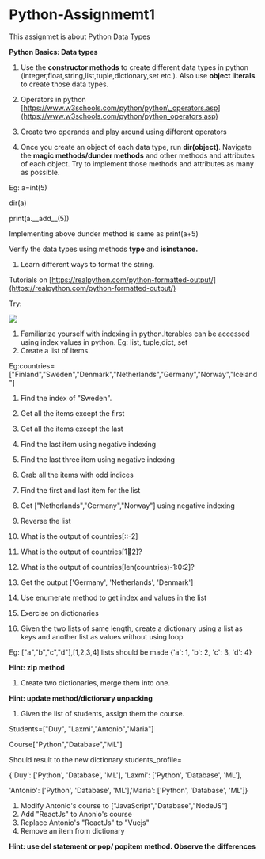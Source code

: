 # Python-Assignmemt1
This assignmet is about Python Data Types

**Python Basics: Data types**

1. Use the **constructor methods** to create different data types in python (integer,float,string,list,tuple,dictionary,set etc.). Also use **object literals** to create those data types.
2. Operators in python [https://www.w3schools.com/python/python\_operators.asp](https://www.w3schools.com/python/python_operators.asp)
  1. Create two operands and play around using different operators

1. Once you create an object of each data type, run **dir(object)**. Navigate the **magic methods/dunder methods** and other methods and attributes of each object. Try to implement those methods and attributes as many as possible.

Eg: a=int(5)

dir(a)

print(a.\_\_add\_\_(5))

Implementing above dunder method is same as print(a+5)

Verify the data types using methods **type** and **isinstance.**

1. Learn different ways to format the string.

Tutorials on [https://realpython.com/python-formatted-output/](https://realpython.com/python-formatted-output/)

Try:

![](RackMultipart20230308-1-pr6h9z_html_f874078543895464.png)

1. Familiarize yourself with indexing in python.Iterables can be accessed using index values in python. Eg: list, tuple,dict, set
  1. Create a list of items.

Eg:countries= ["Finland","Sweden","Denmark","Netherlands","Germany","Norway","Iceland"]

  1. Find the index of "Sweden".
  2. Get all the items except the first
  3. Get all the items except the last
  4. Find the last item using negative indexing
  5. Find the last three item using negative indexing
  6. Grab all the items with odd indices
  7. Find the first and last item for the list
  8. Get ["Netherlands","Germany","Norway"] using negative indexing
  9. Reverse the list
  10. What is the output of countries[::-2]
  11. What is the output of countries[1:100:2]?
  12. What is the output of countries[len(countries)-1:0:2]?
  13. Get the output ['Germany', 'Netherlands', 'Denmark']
  14. Use enumerate method to get index and values in the list

1. Exercise on dictionaries
  1. Given the two lists of same length, create a dictionary using a list as keys and another list as values without using loop

Eg: ["a","b","c","d"],[1,2,3,4] lists should be made {'a': 1, 'b': 2, 'c': 3, 'd': 4}

**Hint: zip method**

  1. Create two dictionaries, merge them into one.

**Hint: update method/dictionary unpacking**

  1. Given the list of students, assign them the course.

Students=["Duy", "Laxmi","Antonio","Maria"]

Course["Python","Database","ML"]

Should result to the new dictionary students\_profile=

{'Duy': ['Python', 'Database', 'ML'], 'Laxmi': ['Python', 'Database', 'ML'],

'Antonio': ['Python', 'Database', 'ML'],'Maria': ['Python', 'Database', 'ML']}

  1. Modify Antonio's course to ["JavaScript","Database","NodeJS"]
  2. Add "ReactJs" to Anonio's course
  3. Replace Antonio's "ReactJs" to "Vuejs"
  4. Remove an item from dictionary

**Hint: use del statement or pop/ popitem method. Observe the differences**
